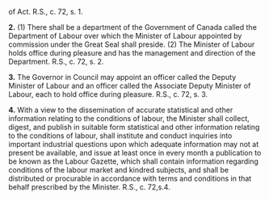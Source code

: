 of Act. R.S., c. 72, s. 1.

**2.** (1) There shall be a department of the
Government of Canada called the Department
of Labour over which the Minister of Labour
appointed by commission under the Great
Seal shall preside.
(2) The Minister of Labour holds office
during pleasure and has the management and
direction of the Department. R.S., c. 72, s. 2.

**3.** The Governor in Council may appoint
an officer called the Deputy Minister of
Labour and an officer called the Associate
Deputy Minister of Labour, each to hold
office during pleasure. R.S., c. 72, s. 3.

**4.** With a view to the dissemination of
accurate statistical and other information
relating to the conditions of labour, the
Minister shall collect, digest, and publish in
suitable form statistical and other information
relating to the conditions of labour, shall
institute and conduct inquiries into important
industrial questions upon which adequate
information may not at present be available,
and issue at least once in every month a
publication to be known as the Labour Gazette,
which shall contain information regarding
conditions of the labour market and kindred
subjects, and shall be distributed or procurable
in accordance with terms and conditions in
that behalf prescribed by the Minister. R.S.,
c. 72,s.4.
